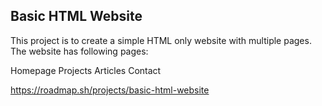 ## Basic HTML Website
This project is to create a simple HTML only website with multiple pages. The website has following pages:

Homepage
Projects
Articles
Contact

https://roadmap.sh/projects/basic-html-website
